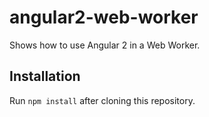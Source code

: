 # angular2-web-worker 

Shows how to use Angular 2 in a Web Worker.

## Installation

Run ``npm install`` after cloning this repository.
